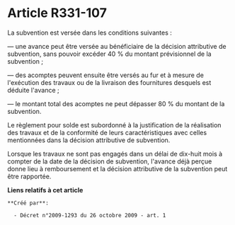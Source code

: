 # Article R331-107

La subvention est versée dans les conditions suivantes : 

― une avance peut être versée au bénéficiaire de la décision attributive de subvention, sans pouvoir excéder 40 % du montant
prévisionnel de la subvention ; 

― des acomptes peuvent ensuite être versés au fur et à mesure de l'exécution des travaux ou de la livraison des fournitures
desquels est déduite l'avance ; 

― le montant total des acomptes ne peut dépasser 80 % du montant de la subvention. 

Le règlement pour solde est subordonné à la justification de la réalisation des travaux et de la conformité de leurs
caractéristiques avec celles mentionnées dans la décision attributive de subvention. 

Lorsque les travaux ne sont pas engagés dans un délai de dix-huit mois à compter de la date de la décision de subvention,
l'avance déjà perçue donne lieu à remboursement et la décision attributive de la subvention peut être rapportée.

**Liens relatifs à cet article**

	**Créé par**:

	  - Décret n°2009-1293 du 26 octobre 2009 - art. 1
